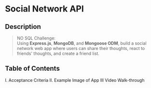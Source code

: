 # Social Network API

## Description
> NO SQL Challenge: <br>
> Using **Express.js**, **MongoDB**, and **Mongoose ODM**, build a social network web app where users can share their thoughts, react to friends' thoughts, and create a friend list.

## Table of Contents
I. Acceptance Criteria
II. Example Image of App
III Video Walk-through

